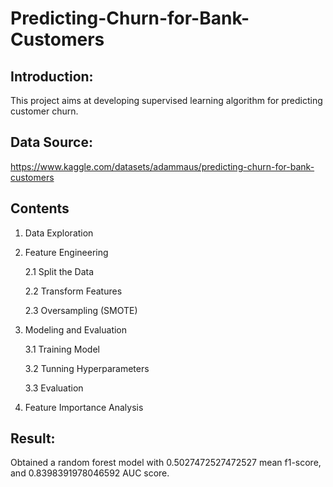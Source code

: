 # Predicting-Churn-for-Bank-Customers

## Introduction:

This project aims at developing supervised learning algorithm for predicting customer churn.

## Data Source:

https://www.kaggle.com/datasets/adammaus/predicting-churn-for-bank-customers

## Contents

1. Data Exploration 
2. Feature Engineering

   2.1 Split the Data

   2.2 Transform Features

   2.3 Oversampling (SMOTE)

3. Modeling and Evaluation

   3.1 Training Model

   3.2 Tunning Hyperparameters

   3.3 Evaluation

4. Feature Importance Analysis


## Result:

Obtained a random forest model with 0.5027472527472527 mean f1-score, and 0.8398391978046592 AUC score.
